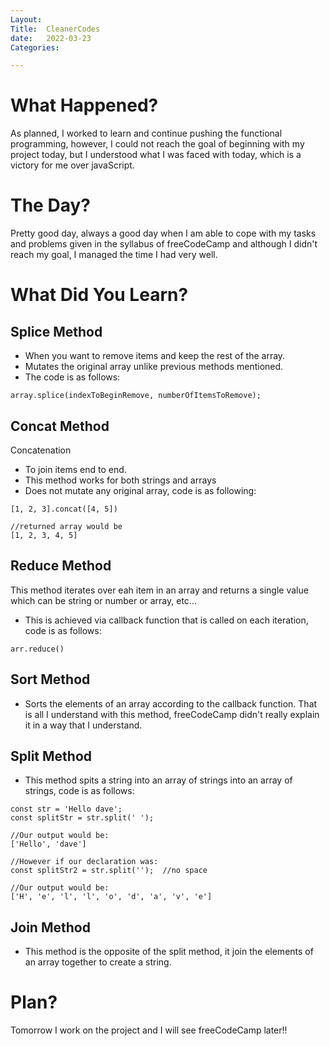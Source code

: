 ```yaml
---
Layout:
Title:  CleanerCodes
date:   2022-03-23
Categories:

---
```


# What Happened?
As planned, I worked to learn and continue pushing the functional programming, however, I could not reach the goal of beginning with my project today, but I understood what I was faced with today, which is a victory for me over javaScript.

# The Day?
Pretty good day, always a good day when I am able to cope with my tasks and problems given in the syllabus of freeCodeCamp and although I didn't reach my goal, I managed the time I had very well.

# What Did You Learn?
## Splice Method
- When you want to remove items and keep the rest of the array.
- Mutates the original array unlike previous methods mentioned.
- The code is as follows:
```
array.splice(indexToBeginRemove, numberOfItemsToRemove);
```
## Concat Method
Concatenation
- To join items end to end.
- This method works for both strings and arrays
- Does not mutate any original array, code is as following:

```
[1, 2, 3].concat([4, 5])

//returned array would be
[1, 2, 3, 4, 5]
```

## Reduce Method
This method iterates over eah item in an array and returns a single value which can be string or number or array, etc...
- This is achieved via callback function that is called on each iteration, code is as follows:

```
arr.reduce()
```

## Sort Method
- Sorts the elements of an array according to the callback function. That is all I understand with this method, freeCodeCamp didn't really explain it in a way that I understand.
## Split Method
- This method spits a string into an array of strings into an array of strings, code is as follows:

```
const str = 'Hello dave';
const splitStr = str.split(' ');

//Our output would be:
['Hello', 'dave']

//However if our declaration was:
const splitStr2 = str.split('');  //no space

//Our output would be:
['H', 'e', 'l', 'l', 'o', 'd', 'a', 'v', 'e']
```

## Join Method
- This method is the opposite of the split method, it join the elements of an array together to create a string.

# Plan?
Tomorrow I work on the project and I will see freeCodeCamp later!!